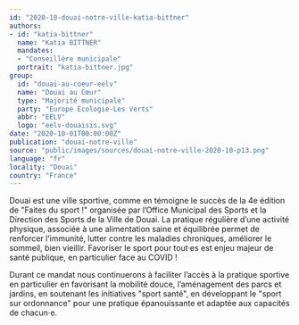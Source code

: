 ```yaml
---
id: "2020-10-douai-notre-ville-katia-bittner"
authors:
- id: "katia-bittner"
  name: "Katia BITTNER"
  mandates: 
  - "Conseillère municipale"
  portrait: "katia-bittner.jpg"
group:
  id: "douai-au-coeur-eelv"
  name: "Douai au Cœur"
  type: "Majorité municipale"
  party: "Europe Écologie-Les Verts"
  abbr: "EELV"
  logo: "eelv-douaisis.svg"
date: "2020-10-01T00:00:00Z"
publication: "douai-notre-ville"
source: "public/images/sources/douai-notre-ville-2020-10-p13.png"
language: "fr"
locality: "Douai"
country: "France"
---
```


Douai est une ville sportive, comme en témoigne le succès de la 4e édition de "Faites du sport !" organisée par l’Office Municipal des Sports et la Direction des Sports de la Ville de Douai. La pratique régulière d’une activité physique, associée à une alimentation saine et équilibrée permet de renforcer l’immunité, lutter contre les maladies chroniques, améliorer le sommeil, bien vieillir. Favoriser le sport pour tout·es est enjeu majeur de santé publique, en particulier face au COVID !

Durant ce mandat nous continuerons à faciliter l’accès à la pratique sportive en particulier en favorisant la mobilité douce, l’aménagement des parcs et jardins, en soutenant les initiatives "sport santé", en développant le "sport sur ordonnance" pour une pratique épanouissante et adaptée aux capacités de chacun·e.
